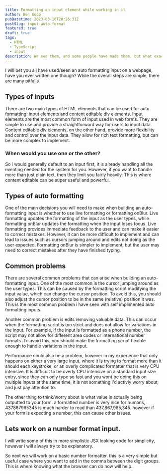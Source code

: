 ```yaml
---
title: Formatting an input element while working in it
author: Ben Koop
pubDatetime: 2023-03-10T20:26:31Z
postSlug: input-auto-format
featured: true
draft: true
tags:
  - HTML
  - TypeScript
  - input
description: We see them, and some people have made them, but what exactly goes into a good auto formatting input element
---
```


I will bet you all have used/seen an auto formatting input on a webpage, have you ever written one though? While the overall steps are simple, there are many pitfalls

## Types of inputs

There are two main types of HTML elements that can be used for auto formatting: input elements and content editable div elements.
Input elements are the most common form of input used in web forms. They are simple to use and provide a straightforward way for
users to input data. Content editable div elements, on the other hand, provide more flexibility and control over the input data.
They allow for rich text formatting, but can be more complex to implement.

### When would you use one or the other?

So i would generally default to an input first, it is already handling all the eventing needed for the system for you. However, if you want to handle
more than just plain text, then they limit you fairly heavily. This is where content editable can be super useful and powerful.

## Types of auto formatting

One of the main decisions you will need to make when building an auto-formatting input is whether to use live formatting or formatting onBlur.
Live formatting updates the formatting of the input as the user types, while formatting onBlur updates the formatting when the input loses focus.
Live formatting provides immediate feedback to the user and can make it easier to correct mistakes. However, it can be more difficult to implement
and can lead to issues such as cursors jumping around and edits not doing as the user expected. Formatting onBlur is simpler to implement, but the
user may need to correct mistakes after they have finished typing.

## Common problems

There are several common problems that can arise when building an auto-formatting input. One of the most common is the cursor jumping around as the user types.
This can be caused by the formatting script modifying the input value, which can change the cursor position. To avoid this, you should also adjust the cursor
position to be in the same (relative) position it was. This is the most common problem i have seen with self implimented auto formatting inputs.

Another common problem is edits removing valuable data. This can occur when the formatting script is too strict and does not allow for variations in the input.
For example, if the input is formatted as a phone number, the script may not allow for different area codes or international number formats.
To avoid this, you should make the formatting script flexible enough to handle variations in the input.

Performance could also be a problem, however in my experience that only happens on either a very large input, where it is trying to format more than it should each
keystroke, or an overly complicated formatter that is very CPU intensive. It is difficult to be overly CPU intensive on a standard input size entry, since they can
only type so fast and you wont be doing this on multiple inputs at the same time, it is not something i'd activly worry about, and just pay attention to.

The other thing to think/worry about is what value is actually being outputted to your form. a formatted number is very nice for humans,
437867965345 is much harder to read than 437,867,965,345. however if your form is expecting a number, this can cause other issues.

## Lets work on a number format input.

I will write some of this in more simplistic JSX looking code for simplicity, however i will always try to be explanatory.

So next we will work on a basic number formatter. this is a very simple but useful case where you want to add in the comma between the digit groups. This is where
knowing what the browser can do now will help.
